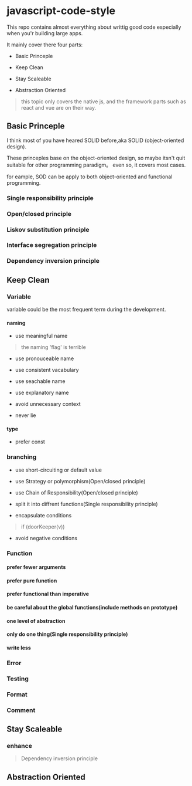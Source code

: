 # javascript-code-style
This repo contains almost everything about writtig good code especially when you'r building large apps.

It mainly cover there four parts:

- Basic Princeple

- Keep Clean

- Stay Scaleable

- Abstraction Oriented

> this topic only covers the native js, and the framework parts such as react and vue are on their way.

## Basic Princeple
I think most of you have heared SOLID before,aka SOLID (object-oriented design).

These princeples base on the object-oriented design, 
so maybe itsn't quit suitable for other programming paradigm。
even so, it covers most cases.

for eample, SOD can be apply to both object-oriented and functional programming.
### Single responsibility principle
### Open/closed principle
### Liskov substitution principle
### Interface segregation principle
### Dependency inversion principle
## Keep Clean
### Variable
variable could be the most frequent term during the development.
#### naming
- use meaningful name

> the naming 'flag' is terrible

- use pronouceable name

- use consistent vacabulary

- use seachable name

- use explanatory name

- avoid unnecessary context

- never lie
#### type

- prefer const
### branching
- use short-circuiting or default value

- use Strategy or polymorphism(Open/closed principle)

- use Chain of Responsibility(Open/closed principle)

- split it into diffrent functions(Single responsibility principle)

- encapsulate conditions

> if (doorKeeper(v))

- avoid negative conditions
### Function
#### prefer fewer arguments
#### prefer pure function
#### prefer functional than imperative
#### be careful about the global functions(include methods on prototype)
#### one level of abstraction
#### only do one thing(Single responsibility principle)
#### write less
### Error
### Testing
### Format
### Comment
## Stay Scaleable
### enhance

> Dependency inversion principle


## Abstraction Oriented
